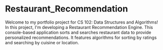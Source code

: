 # Restaurant_Recommendation
Welcome to my portfolio project for CS 102: Data Structures and Algorithms! In this project, I'm developing a Restaurant Recommendation Engine. This console-based application sorts and searches restaurant data to provide personalized recommendations. It features algorithms for sorting by ratings and searching by cuisine or location.
